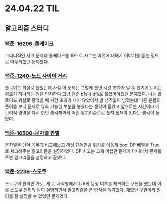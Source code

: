 # 24.04.22 TIL

## 알고리즘 스터디

### [백준-16206-롤케이크](https://www.acmicpc.net/problem/16206)

그리디적인 사고 문제라 롤케이크를 10으로 자르는 이유에 대해서 이야기를 듣는 정도로 마무리했던 문제였다.

### [백준-1240-노드 사이의 거리](https://www.acmicpc.net/problem/1240)

플로이드 워셜로 풀었는데 사실 이 문제는 그렇게 풀면 시간 초과가 날 수 있기에 트리는 경로가 하나라는 점을 인지하여 그냥 단순 bfs나 dfs로 풀었어야했던 문제였다. 나는 플로이드 워셜로 풀었을 때 시간 초과가 나지 않았어서 별 생각없이 넘겼는데 다른 분들의 풀이를 보니 문제로 유추 가능한 부분을 놓쳤다는 생각이 들었고 앞으로는 시간이나 메모리적 영역을 다시 한번 생각해봐서 어떤 알고리즘으로 풀지 정해야 된다는 생각이 들었다.

### [백준-16500-문자열 판별](https://www.acmicpc.net/problem/16500)

문자열을 단어 목록과 비교해보고 해당 단어만큼 위치를 이동해 bool DP 배열을 True로 체크해주는 알고리즘을 설명하였다. DP 치고는 크게 어렵던 문제가 아니라서 문제를 푸는 알고리즘을 설명하고 끝냈다.

### [백준-2239-스도쿠](https://www.acmicpc.net/problem/2239)

스도쿠의 원리인 가로, 세로, 사각형에서 1~9의 등장 여부를 체크하는 구현을 했는데 이를 스도쿠 원리와 같이 설명하면서 알고리즘을 푼 방식을 얘기했다. 재밌던 구현이라 원리를 잘 설명할 수 있었던 문제였다.
